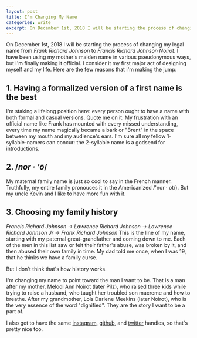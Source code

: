```yaml
---
layout: post
title: I'm Changing My Name
categories: write
excerpt: On December 1st, 2018 I will be starting the process of changing my legal name from Frank Richard Johnson to Francis Richard Johnson Noirot.
---
```


On December 1st, 2018 I will be starting the process of changing my legal name from _Frank Richard Johnson_ to _Francis Richard Johnson Noirot_. I have been using my mother's maiden name in various pseudonymous ways, but I'm finally making it official. I consider it my first major act of designing myself and my life. Here are the few reasons that I'm making the jump:
## 1. Having a formalized version of a first name is the best
I'm staking a lifelong position here: every person ought to have a name with both formal and casual versions. Quote me on it. My frustration with an official name like Frank has mounted with every missed understanding, every time my name magically became a bark or "Brent" in the space between my mouth and my audience's ears. I'm sure all my fellow 1-syllable-namers can concur: the 2-syllable name is a godsend for introductions.
## 2. /_nor &middot; '&#333;_/
My maternal family name is just so cool to say in the French manner. Truthfully, my entire family pronouces it  in the Americanized /'nor &middot; ot/). But my uncle Kevin and I like to have more fun with it.
## 3. Choosing my family history
_Francis Richard Johnson &rarr; Lawrence Richard Johnson &rarr; Lawrence Richard Johnson Jr &rarr; Frank Richard Johnson_
This is the line of my name, starting with my paternal great-grandfather and coming down to me. Each of the men in this list saw or felt their father's abuse, was broken by it, and then abused their own family in time. My dad told me once, when I was 19, that he thinks we have a family curse.

But I don't think that's how history works.

I'm changing my name to point toward the man I want to be. That is a man after my mother, Melodi Ann Noirot (later Pilz), who raised three kids while trying to raise a husband, who taught her troubled son macreme and how to breathe. After my grandmother, Lois Darlene Meekins (later Noirot), who is the very essence of the word "dignified". They are the story I want to be a part of.

I also get to have the same [instagram](https://www.instagram.com/franknoirot), [github](https://github.com/franknoirot), and [twitter](https://twitter.com/franknoirot) handles, so that's pretty nice too.
